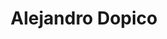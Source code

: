 ---
# Display name
title: Alejandro Dopico

# Full name (for SEO)
first_name: Alejandro
last_name: Dopico

# Status emoji (☕️ for coffee, 💻 for coding, etc.)
status:
  icon: ☕️

# Primary user of the site
superuser: true

# Role/position
role: PhD Researcher in Frugal AI

# Organizations/Affiliations
organizations:
  - name: LIDIA Group, University of A Coruña
    url: https://www.udc.es/es/lidiagroup/
  - name: FPI Grant Recipient (Spanish Ministry of Science)
    url: https://www.aei.gob.es/

education: 
  - name: Computer Science Degree, University of A Coruña, 2019 - 2023
  - name: Master in Artificial Intelligence, University of A Coruña, 2023 - 2025

# Short bio (displayed in About widget)
bio: >
  First-year PhD candidate developing frugal AI systems for continuous and federated learning. 
  Hackathon enthusiast and advocate for resource-efficient deep learning.

# Social/Academic Networking
profiles:
  - icon: at-symbol  # Email
    url: 'mailto:alejandro.dopico2@udc.es'
    label: Contact Me
  - icon: brands/linkedin
    url: https://www.linkedin.com/in/alejandrodopicocastro/
  - icon: brands/google-scholar
    url: https://scholar.google.es/citations?hl=es&view_op=list_works&gmla=ANZ5fUNkhJzukjwwyGKR_SF1BykkmjHpox67ICyVPQdig23WvfCulm-q8IXVelUsEKMpNHR78XvnDLOlSS5iSfyxEjMA1VXwBg&user=zFZ6LycAAAAJ
  - icon: brands/github
    url: https://github.com/alejandrodopico2
  - icon: orcid
    url: https://orcid.org/0009-0005-0592-5760
  - icon: academicons/cv
    url: uploads/cv.pdf
    label: Download CV

# Research Interests (for SEO)
research_interests:
  - Federated Learning
  - Continuous/Incremental Learning
  - Few-Shot Learning
  - Edge AI
  - Computer Vision

# Highlighted Projects
projects:
  - name: CIFNet (Class-Incremental & Frugal Network)
    description: "TFM project submitted to ECML PKDD 2024 (under review)."
    url: https://github.com/alejandrodopico2/CIFNet
    icon: code
  - name: ArtLens - HackUDC 2024 Winning Project
    description: "Your AI-powered museum guide."
    url: https://devpost.com/software/artlens
    icon: trophy

---